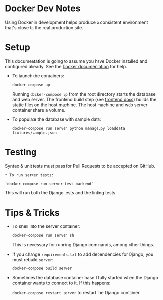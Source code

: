 Docker Dev Notes
================

Using Docker in development helps produce a consistent environment that's close
to the real production site.

Setup
=====

This documentation is going to assume you have Docker installed and configured
already. See the [Docker documentation][docker-docs] for help.

[docker-docs]: https://docs.docker.com/

* To launch the containers:

  `docker-compose up`

  Running `docker-compose up` from the root directory starts the database and
  web server. The frontend build step (see [frontend docs](../docs/frontend.md))
  builds the static files on the host machine. The host machine and web server
  container share a volume.

* To populate the database with sample data:

  `docker-compose run server python manage.py loaddata fixtures/sample.json`

Testing
=======

Syntax & unit tests must pass for Pull Requests to be accepted on GitHub.

    * To run server tests:

    `docker-compose run server test backend`

This will run both the Django tests and the linting tests.


Tips & Tricks
=============

* To shell into the server container:

  `docker-compose run server sh`

  This is necessary for running Django commands, among other things.

* If you change `requirements.txt` to add dependencies for Django, you must rebuild `server`:

  `docker-compose build server`

* Sometimes the database container hasn't fully started when the Django container wants to connect to it. If this happens:

  `docker-compose restart server` to restart the Django container
